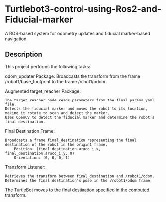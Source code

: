 # Turtlebot3-control-using-Ros2-and-Fiducial-marker

A ROS-based system for odometry updates and fiducial marker-based navigation.

## Description

This project performs the following tasks:

odom_updater Package: Broadcasts the transform from the frame /robot1/base_footprint to the frame /robot1/odom.

Augmented target_reacher Package:

    The target_reacher node reads parameters from the final_params.yaml file.
    Detects the fiducial marker and moves the robot to its location, making it rotate to scan and detect the marker.
    Uses OpenCV to detect the fiducial marker and determine the robot’s final destination.

Final Destination Frame:

    Broadcasts a frame final_destination representing the final destination of the robot in the origin1 frame.
        Position: (final_destination.aruco_i.x, final_destination.aruco_i.y, 0)
        Orientation: (0, 0, 0, 1)

Transform Listener:

    Retrieves the transform between final_destination and /robot1/odom.
    Determines the final destination’s pose in the /robot1/odom frame.

The TurtleBot moves to the final destination specified in the computed transform.

